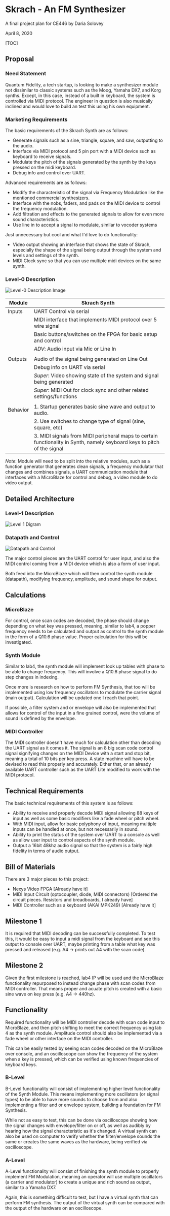 # Skrach - An FM Synthesizer
A final project plan for CE446 by Daria Solovey

April 8, 2020

[TOC]

## Proposal

### Need Statement

Quantum Fidelity, a tech startup, is looking to make a synthesizer module not dissimilar to classic systems such as the Moog, Yamaha DX7, and Korg synths. Except, in this case, instead of a built in keyboard, the system is controlled via MIDI protocol. The engineer in question is also musically inclined and would love to build an test this using his own equipment.

### Marketing Requirements

The basic requirements of the Skrach Synth are as follows:

- Generate signals such as a sine, triangle, square, and saw, outputting to the audio.
- Interface via MIDI protocol and 5 pin port with a MIDI device such as keyboard to receive signals.
- Modulate the pitch of the signals generated by the synth by the keys pressed on the midi keyboard.
- Debug info and control over UART.

Advanced requirements are as follows:

- Modify the characteristic of the signal via Frequency Modulation like the mentioned commercial synthesizers.
- Interface with the nobs, faders, and pads on the MIDI device to control the frequency modulation.
- Add filtration and effects to the generated signals to allow for even more sound characteristics.
- Use line in to accept a signal to modulate, similar to vocoder systems

Just unnecessary but cool and what I'd love to do functionality:

- Video output showing an interface that shows the state of Skrach, especially the shape of the signal being output through the system and levels and settings of the synth.
- MIDI Clock sync so that you can use multiple midi devices on the same synth.

### Level-0 Description

![Level-0 Description Image](img/Skrach_Synth_Level_0.png)

| Module   | Skrach Synth |
| -------- | ------------- |
| Inputs   | UART Control via serial |
|          | MIDI interface that implements MIDI protocol over 5 wire signal | to work with general purpose MIDI systems such as keyboards |
|          | Basic buttons/switches on the FPGA for basic setup and control |
|          | *ADV*: Audio input via Mic or Line In |
|          |  |
| Outputs  | Audio of the signal being generated on Line Out |
|          | Debug info on UART via serial |
|          | *Super*: Video showing state of the system and signal being generated|
|          | *Super*: MIDI Out for clock sync and other related settings/functions|
| | |
| Behavior | 1. Startup generates basic sine wave and output to audio. |
|          | 2. Use switches to change type of signal (sine, square, etc) |
|          | 3. MIDI signals from MIDI peripheral maps to certain functionality in Synth, namely keyboard keys to pitch of the signal |

*Note*: Module will need to be split into the relative modules, such as a function generator that generates clean signals, a frequency modulator that changes and combines signals, a UART communication module that interfaces with a MicroBlaze for control and debug, a video module to do video output.

## Detailed Architecture

### Level-1 Description

![Level 1 Digram](img/level_1_diagram.png)

### Datapath and Control

![Datapath and Control](img/datapath_conrol.png)

The major control pieces are the UART control for user input, and also the MIDI control coming from a MIDI device which is also a form of user input.

Both feed into the MicroBlaze which will then control the synth module (datapath), modifying frequency, amplitude, and sound shape for output.

## Calculations

### MicroBlaze

For control, once scan codes are decoded, the phase should change depending on what key was pressed, meaning, similar to lab4, a popper frequency needs to be calculated and output as control to the synth module in the form of a Q10.6 phase value. Proper calculation for this will be investigated.

### Synth Module
Similar to lab4, the synth module will implement look up tables with phase to be able to change frequency. This will involve a Q10.6 phase signal to do step changes in indexing.

Once more is research on how to perform FM Synthesis, that too will be implemented using low frequency oscillators to modulate the carrier signal (main output). Calculation will be updated one I reach that point.

If possible, a filter system and or envelope will also be implemented that allows for control of the input in a fine grained control, were the volume of sound is defined by the envelope.

### MIDI Controller

The MIDI controller doesn't have much for calculation other than decoding the UART signal as it comes it. The signal is an 8 big scan code control signal signifying changes on the MIDI Device with a start and stop bit, meaning a total of 10 bits per key press. A state machine will have to be devised to read this properly and accurately. Either that, or an already available UART controller such as the UART Lite modified to work with the MIDI protocol.

## Technical Requirements

The basic technical requirements of this system is as follows:

- Ability to receive and properly decode MIDI signal allowing 88 keys of input as well as some basic modifiers like a fade wheel or pitch wheel.
- With MIDI input, allow for basic polyphony of input, meaning multiple inputs can be handled at once, but not necessarily in sound.
- Ability to print the status of the system over UART to a console as well as allow user input to control aspects of the synth module.
- Output a 16bit 48khz audio signal so that the system is a fairly high fidelity in terms of audio output.

## Bill of Materials

There are 3 major pieces to this project:

- Nexys Video FPGA [Already have it]
- MIDI Input Circuit (optocoupler, diode, MIDI connectors) [Ordered the circuit pieces. Resistors and breadboards, I already have]
- MIDI Controller such as a keyboard (AKAI MPK249) [Already have it]

## Milestone 1

It is required that MIDI decoding can be successfully completed. To test this, it would be easy to input a midi signal from the keyboard and see this output to console over UART, maybe printing from a table what key was pressed and released (e.g. A4 -> prints out A4 with the scan code).

## Milestone 2

Given the first milestone is reached, lab4 IP will be used and the MicroBlaze functionality repurposed to instead change phase with scan codes from MIDI controller. That means proper and acuate pitch is created with a basic sine wave on key press (e.g. A4 -> 440hz).

## Functionality

Required functionality will be MIDI controller decode with scan code input to MicroBlaze, and then pitch shifting to meet the correct frequency using lab 4 as the synth module. Amplitude control should also be implemented via a fade wheel or other interface on the MIDI controller. 

This can be easily tested by seeing scan codes decoded on the MicroBlaze over console, and an oscilloscope can show the frequency of the system when a key is pressed, which can be verified using known frequencies of keyboard keys.

### B-Level

B-Level functionality will consist of implementing higher level functionality of the Synth Module. This means implementing more oscillators (or signal types) to be able to have more sounds to choose from and also implementing a filter and or envelope system, building a foundation for FM Synthesis.

While not as easy to test, this can be done via oscilloscope showing how the signal changes with envelope/filter on or off, as well as audibly by hearing how the signal characteristic as it's changed. A virtual synth can also be used on computer to verify whether the filter/envelope sounds the same or creates the same waves as the hardware, being verified via oscilloscope.

### A-Level

A-Level functionality will consist of finishing the synth module to properly implement FM Modulation, meaning an operator will use multiple oscillators (a carrier and modulator) to create a unique and rich sound as output, similar to a Yamaha DX7.

Again, this is something difficult to test, but I have a virtual synth that can perform FM synthesis. The output of the virtual synth can be compared with the output of the hardware on an oscilloscope.